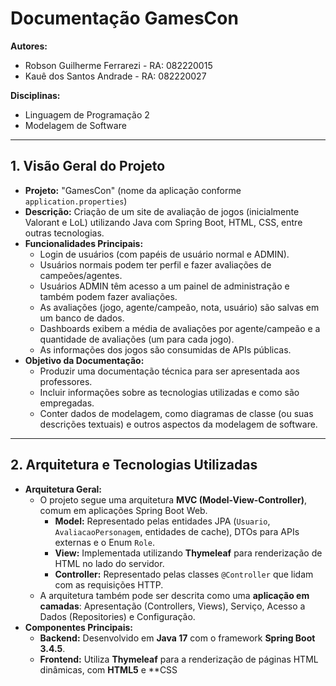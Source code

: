 # Documentação GamesCon

**Autores:**
* Robson Guilherme Ferrarezi - RA: 082220015
* Kauê dos Santos Andrade - RA: 082220027

**Disciplinas:**
* Linguagem de Programação 2
* Modelagem de Software

---

## 1. Visão Geral do Projeto

* **Projeto:** "GamesCon" (nome da aplicação conforme `application.properties`)
* **Descrição:** Criação de um site de avaliação de jogos (inicialmente Valorant e LoL) utilizando Java com Spring Boot, HTML, CSS, entre outras tecnologias.
* **Funcionalidades Principais:**
    * Login de usuários (com papéis de usuário normal e ADMIN).
    * Usuários normais podem ter perfil e fazer avaliações de campeões/agentes.
    * Usuários ADMIN têm acesso a um painel de administração e também podem fazer avaliações.
    * As avaliações (jogo, agente/campeão, nota, usuário) são salvas em um banco de dados.
    * Dashboards exibem a média de avaliações por agente/campeão e a quantidade de avaliações (um para cada jogo).
    * As informações dos jogos são consumidas de APIs públicas.
* **Objetivo da Documentação:**
    * Produzir uma documentação técnica para ser apresentada aos professores.
    * Incluir informações sobre as tecnologias utilizadas e como são empregadas.
    * Conter dados de modelagem, como diagramas de classe (ou suas descrições textuais) e outros aspectos da modelagem de software.

---

## 2. Arquitetura e Tecnologias Utilizadas

* **Arquitetura Geral:**
    * O projeto segue uma arquitetura **MVC (Model-View-Controller)**, comum em aplicações Spring Boot Web.
        * **Model:** Representado pelas entidades JPA (`Usuario`, `AvaliacaoPersonagem`, entidades de cache), DTOs para APIs externas e o Enum `Role`.
        * **View:** Implementada utilizando **Thymeleaf** para renderização de HTML no lado do servidor.
        * **Controller:** Representado pelas classes `@Controller` que lidam com as requisições HTTP.
    * A arquitetura também pode ser descrita como uma **aplicação em camadas**: Apresentação (Controllers, Views), Serviço, Acesso a Dados (Repositories) e Configuração.
* **Componentes Principais:**
    * **Backend:** Desenvolvido em **Java 17** com o framework **Spring Boot 3.4.5**.
    * **Frontend:** Utiliza **Thymeleaf** para a renderização de páginas HTML dinâmicas, com **HTML5** e **CSS
